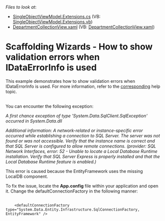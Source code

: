 <!-- default file list -->
*Files to look at*:

* [SingleObjectViewModel.Extensions.cs](./CS/Scaffolding.ValidationErrors/Common/ViewModel/SingleObjectViewModel.Extensions.cs) (VB: [SingleObjectViewModel.Extensions.vb](./VB/Scaffolding.ValidationErrors/Common/ViewModel/SingleObjectViewModel.Extensions.vb))
* [DepartmentCollectionView.xaml](./CS/Scaffolding.ValidationErrors/Views/DepartmentCollectionView.xaml) (VB: [DepartmentCollectionView.xaml](./VB/Scaffolding.ValidationErrors/Views/DepartmentCollectionView.xaml))
<!-- default file list end -->
# Scaffolding Wizards - How to show validation errors when IDataErrorInfo is used


<p>This example demonstrates how to show validation errors when IDataErrorInfo is used. For more information, refer to the <a href="https://documentation.devexpress.com/#WPF/CustomDocument17157">corresponding</a> help topic.<br /><br /></p>
<p>You can encounter the following exception:</p>
<p><em>A first chance exception of type 'System.Data.SqlClient.SqlException' occurred in System.Data.dll</em></p>
<p><em>Additional information: A network-related or instance-specific error occurred while establishing a connection to SQL Server. The server was not found or was not accessible. Verify that the instance name is correct and that SQL Server is configured to allow remote connections. (provider: SQL Network Interfaces, error: 52 - Unable to locate a Local Database Runtime installation. Verify that SQL Server Express is properly installed and that the Local Database Runtime feature is enabled.)</em></p>
<p>This error is caused because the EntityFramework uses the missing LocalDB component.</p>
<p>To fix the issue, locate the <strong>App.config</strong> file within your application and open it. Change the defaultConnectionFactory in the following manner:<br /><br /></p>


```xaml
    <defaultConnectionFactory type="System.Data.Entity.Infrastructure.SqlConnectionFactory, EntityFramework" /> 
```



<br/>


